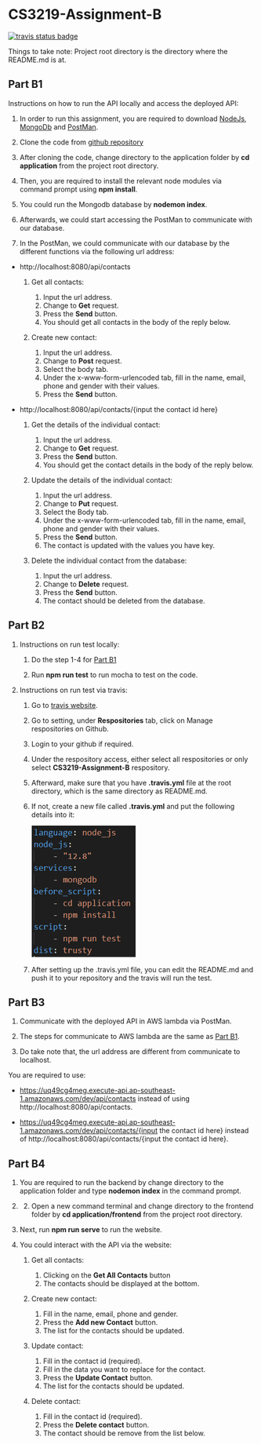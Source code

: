 # CS3219-Assignment-B

[![travis status badge](https://travis-ci.com/Exeexe93/CS3219-Assignment-B.svg?branch=master)](https://travis-ci.com/github/Exeexe93/CS3219-Assignment-B)

Things to take note: Project root directory is the directory where the README.md is at.

## Part B1

Instructions on how to run the API locally and access the deployed API:

1. In order to run this assignment, you are required to download [NodeJs](https://nodejs.org/en/download/), [MongoDb](https://www.mongodb.com/try/download/community) and [PostMan](https://www.postman.com/).

2. Clone the code from [github repository](https://github.com/Exeexe93/CS3219-Assignment-B.git)

3. After cloning the code, change directory to the application folder by **cd application** from the project root directory.

4. Then, you are required to install the relevant node modules via command prompt using **npm install**.

5. You could run the Mongodb database by **nodemon index**.

6. Afterwards, we could start accessing the PostMan to communicate with our database.

7. In the PostMan, we could communicate with our database by the different functions via the following url address:

- http://localhost:8080/api/contacts

  1. Get all contacts:

     1. Input the url address.
     1. Change to **Get** request.
     1. Press the **Send** button.
     1. You should get all contacts in the body of the reply below.

  1. Create new contact:
     1. Input the url address.
     1. Change to **Post** request.
     1. Select the body tab.
     1. Under the x-www-form-urlencoded tab, fill in the name, email, phone and gender with their values.
     1. Press the **Send** button.

- http://localhost:8080/api/contacts/{input the contact id here}

  1. Get the details of the individual contact:

     1. Input the url address.
     1. Change to **Get** request.
     1. Press the **Send** button.
     1. You should get the contact details in the body of the reply below.

  1. Update the details of the individual contact:

     1. Input the url address.
     1. Change to **Put** request.
     1. Select the Body tab.
     1. Under the x-www-form-urlencoded tab, fill in the name, email, phone and gender with their values.
     1. Press the **Send** button.
     1. The contact is updated with the values you have key.

  1. Delete the individual contact from the database:
     1. Input the url address.
     1. Change to **Delete** request.
     1. Press the **Send** button.
     1. The contact should be deleted from the database.

## Part B2

1. Instructions on run test locally:

   1. Do the step 1-4 for [Part B1](#Part-B1)

   1. Run **npm run test** to run mocha to test on the code.

1. Instructions on run test via travis:

   1. Go to [travis website](https://travis-ci.com/).

   1. Go to setting, under **Respositories** tab, click on Manage respositories on Github.

   1. Login to your github if required.

   1. Under the respository access, either select all respositories or only select **CS3219-Assignment-B** respository.

   1. Afterward, make sure that you have **.travis.yml** file at the root directory, which is the same directory as README.md.

   1. If not, create a new file called **.travis.yml** and put the following details into it:

      ![.travis.yml](https://github.com/Exeexe93/CS3219-Assignment-B/blob/master/images/travis.PNG?raw=true)

   1. After setting up the .travis.yml file, you can edit the README.md and push it to your repository and the travis will run the test.

## Part B3

1. Communicate with the deployed API in AWS lambda via PostMan.

1. The steps for communicate to AWS lambda are the same as [Part B1](#Part-B1).

1. Do take note that, the url address are different from communicate to localhost.

You are required to use:

- https://uq49cg4meg.execute-api.ap-southeast-1.amazonaws.com/dev/api/contacts instead of using http://localhost:8080/api/contacts.

- https://uq49cg4meg.execute-api.ap-southeast-1.amazonaws.com/dev/api/contacts/{input the contact id here}
  instead of http://localhost:8080/api/contacts/{input the contact id here}.

## Part B4

1. You are required to run the backend by change directory to the application folder and type **nodemon index** in the command prompt.

1. 2. Open a new command terminal and change directory to the frontend folder by **cd application/frontend** from the project root directory.

1. Next, run **npm run serve** to run the website.

1. You could interact with the API via the website:

   1. Get all contacts:

      1. Clicking on the **Get All Contacts** button
      1. The contacts should be displayed at the bottom.

   1. Create new contact:

      1. Fill in the name, email, phone and gender.
      1. Press the **Add new Contact** button.
      1. The list for the contacts should be updated.

   1. Update contact:

      1. Fill in the contact id (required).
      1. Fill in the data you want to replace for the contact.
      1. Press the **Update Contact** button.
      1. The list for the contacts should be updated.

   1. Delete contact:

      1. Fill in the contact id (required).
      1. Press the **Delete contact** button.
      1. The contact should be remove from the list below.
